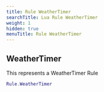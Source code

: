 ```yaml
---
title: Rule WeatherTimer
searchTitle: Lua Rule WeatherTimer
weight: 1
hidden: true
menuTitle: Rule WeatherTimer
---
```

## WeatherTimer

This represents a WeatherTimer Rule
```lua
Rule.WeatherTimer
```